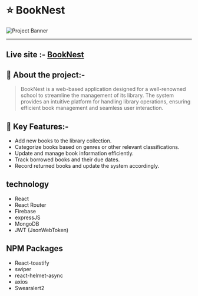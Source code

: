 

# :star: BookNest
![Project Banner](https://i.ibb.co/7K3z5CM/BookNest.png)   
___
## Live site :- [BookNest](https://booknest-9061c.web.app/)

## :book: About the project:-
> BookNest is a web-based application designed for a well-renowned school to streamline the management of its library. The system provides an intuitive platform for handling library operations, ensuring efficient book management and seamless user interaction.

## :rocket: Key Features:-
- Add new books to the library collection.
- Categorize books based on genres or other relevant classifications.
- Update and manage book information efficiently.
- Track borrowed books and their due dates.
- Record returned books and update the system accordingly.


## technology

- React 
- React Router
- Firebase
- expressJS
- MongoDB
- JWT (JsonWebToken)

## NPM Packages 

- React-toastify
- swiper
- react-helmet-async
- axios
- Swearalert2


 

